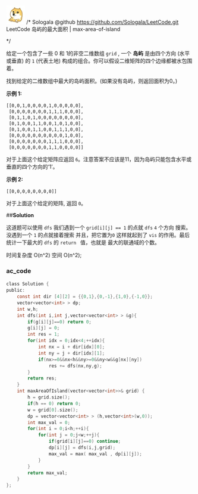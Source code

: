 ![](https://github.com/Sologala/SomeThings/blob/master/face.jpg?raw=true)
/*
    Sologala   @github    https://github.com/Sologala/LeetCode.git
    LeetCode   岛屿的最大面积
   |     max-area-of-island

*/

给定一个包含了一些 0 和 1的非空二维数组 `grid` , 一个 **岛屿** 是由四个方向 (水平或垂直) 的 `1` (代表土地) 构成的组合。你可以假设二维矩阵的四个边缘都被水包围着。

找到给定的二维数组中最大的岛屿面积。(如果没有岛屿，则返回面积为0。)

**示例 1:**

```
[[0,0,1,0,0,0,0,1,0,0,0,0,0],
 [0,0,0,0,0,0,0,1,1,1,0,0,0],
 [0,1,1,0,1,0,0,0,0,0,0,0,0],
 [0,1,0,0,1,1,0,0,1,0,1,0,0],
 [0,1,0,0,1,1,0,0,1,1,1,0,0],
 [0,0,0,0,0,0,0,0,0,0,1,0,0],
 [0,0,0,0,0,0,0,1,1,1,0,0,0],
 [0,0,0,0,0,0,0,1,1,0,0,0,0]]
```

对于上面这个给定矩阵应返回 `6`。注意答案不应该是11，因为岛屿只能包含水平或垂直的四个方向的‘1’。

**示例 2:**

```
[[0,0,0,0,0,0,0,0]]
```

对于上面这个给定的矩阵, 返回 `0`。

##**Solution** 

 这道题可以使用 `dfs` 我们遇到一个 `grid[i][j] == 1`  的点就 `dfs`  `4` 个方向 搜索。 没遇到一个 `1` 的点就接着搜索 并且，把它置为`0` 这样就起到了 `vis` 的作用。最后统计一下最大的 `dfs` 的 `return ` 值，也就是 最大的联通域的个数。  

时间复杂度 O(n^2)  空间 O(n^2);

### **ac_code**
```c
class Solution {
public:
    const int dir [4][2] = {{0,1},{0,-1},{1,0},{-1,0}};
    vector<vector<int> > dp;
    int w,h;
    int dfs(int i,int j,vector<vector<int> > &g){
        if(g[i][j]==0) return 0;
        g[i][j] = 0;
        int res = 1;
        for(int idx = 0;idx<4;++idx){
            int nx = i + dir[idx][0];
            int ny = j + dir[idx][1];
            if(nx>=0&&nx<h&&ny>=0&&ny<w&&g[nx][ny])  
                res += dfs(nx,ny,g);
        }
        return res;
    }
    int maxAreaOfIsland(vector<vector<int>>& grid) {
        h = grid.size();
        if(h == 0) return 0;
        w = grid[0].size();
        dp = vector<vector<int> > (h,vector<int>(w,0));
        int max_val = 0;
        for(int i = 0;i<h;++i){
            for(int j = 0;j<w;++j){
                if(grid[i][j]==0) continue;
                dp[i][j] = dfs(i,j,grid);
                max_val = max( max_val , dp[i][j]);  
            }
        }
        return max_val;
    }
};
```